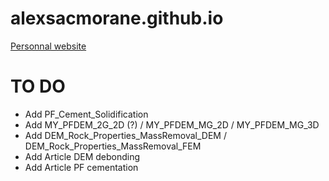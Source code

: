 # alexsacmorane.github.io
[Personnal website](https://alexsacmorane.github.io)

# TO DO
- Add PF_Cement_Solidification
- Add MY_PFDEM_2G_2D (?) / MY_PFDEM_MG_2D / MY_PFDEM_MG_3D
- Add DEM_Rock_Properties_MassRemoval_DEM / DEM_Rock_Properties_MassRemoval_FEM
- Add Article DEM debonding
- Add Article PF cementation
